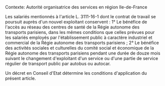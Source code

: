 Contexte: Autorité organisatrice des services en région Ile-de-France

Les salariés mentionnés à l'article L. 3111-16-1 dont le contrat de travail se poursuit auprès d'un nouvel exploitant conservent : 1° Le bénéfice de l'accès au réseau des centres de santé de la Régie autonome des transports parisiens, dans les mêmes conditions que celles prévues pour les salariés employés par l'établissement public à caractère industriel et commercial de la Régie autonome des transports parisiens ; 2° Le bénéfice des activités sociales et culturelles du comité social et économique de la Régie autonome des transports parisiens pendant une durée de douze mois suivant le changement d'exploitant d'un service ou d'une partie de service régulier de transport public par autobus ou autocar.

Un décret en Conseil d'Etat détermine les conditions d'application du présent article.